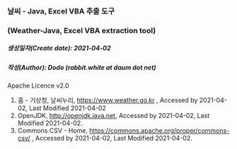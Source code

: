 ### 날씨 - Java, Excel VBA 추출 도구
### (Weather-Java, Excel VBA extraction tool)

##### 생성일자(Create date): 2021-04-02
##### 작성(Author): Dodo (rabbit.white at daum dot net)
Apache Licence v2.0 

1. 홈 - 기상청, 날씨누리, https://www.weather.go.kr , Accessed by 2021-04-02, Last Modified 2021-04-02
2. OpenJDK, http://openjdk.java.net, Accessed by 2021-04-02, Last Modified 2021-04-02.
3. Commons CSV - Home, https://commons.apache.org/proper/commons-csv/ , Accessed by 2021-04-02, Last Modified 2021-04-02.
